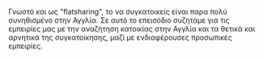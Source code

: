 Γνωστό και ως "flatsharing", το να συγκατοικείς είναι παρα πολύ συνηθισμένο στην Αγγλία. Σε αυτό το επεισόδιο συζητάμε για τις εμπειρίες μας με την αναζήτηση κατοικίας στην Αγγλία και τα θετικά και αρνητικά της συγκατοίκησης, μαζί με ενδιαφέρουσες προσωπικές εμπειρίες. 
